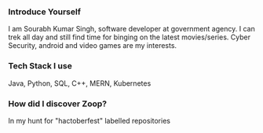 ### Introduce Yourself

I am Sourabh Kumar Singh, software developer at government agency. I can trek all day and still find time for binging on the latest movies/series. Cyber Security, android and video games are my interests.

### Tech Stack I use

Java, Python, SQL, C++, MERN, Kubernetes 

### How did I discover Zoop?

In my hunt for "hactoberfest" labelled repositories
